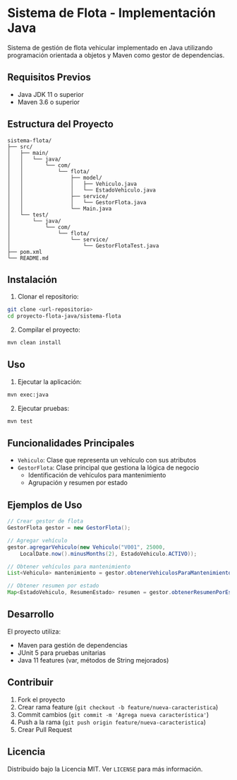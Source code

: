 # Sistema de Flota - Implementación Java

Sistema de gestión de flota vehicular implementado en Java utilizando programación orientada a objetos y Maven como gestor de dependencias.

## Requisitos Previos

- Java JDK 11 o superior
- Maven 3.6 o superior

## Estructura del Proyecto

```
sistema-flota/
├── src/
│   ├── main/
│   │   └── java/
│   │       └── com/
│   │           └── flota/
│   │               ├── model/
│   │               │   ├── Vehiculo.java
│   │               │   └── EstadoVehiculo.java
│   │               ├── service/
│   │               │   └── GestorFlota.java
│   │               └── Main.java
│   └── test/
│       └── java/
│           └── com/
│               └── flota/
│                   └── service/
│                       └── GestorFlotaTest.java
├── pom.xml
└── README.md
```

## Instalación

1. Clonar el repositorio:
```bash
git clone <url-repositorio>
cd proyecto-flota-java/sistema-flota
```

2. Compilar el proyecto:
```bash
mvn clean install
```

## Uso

1. Ejecutar la aplicación:
```bash
mvn exec:java
```

2. Ejecutar pruebas:
```bash
mvn test
```

## Funcionalidades Principales

- `Vehiculo`: Clase que representa un vehículo con sus atributos
- `GestorFlota`: Clase principal que gestiona la lógica de negocio
  - Identificación de vehículos para mantenimiento
  - Agrupación y resumen por estado

## Ejemplos de Uso

```java
// Crear gestor de flota
GestorFlota gestor = new GestorFlota();

// Agregar vehículo
gestor.agregarVehiculo(new Vehiculo("V001", 25000, 
    LocalDate.now().minusMonths(2), EstadoVehiculo.ACTIVO));

// Obtener vehículos para mantenimiento
List<Vehiculo> mantenimiento = gestor.obtenerVehiculosParaMantenimiento();

// Obtener resumen por estado
Map<EstadoVehiculo, ResumenEstado> resumen = gestor.obtenerResumenPorEstado();
```

## Desarrollo

El proyecto utiliza:
- Maven para gestión de dependencias
- JUnit 5 para pruebas unitarias
- Java 11 features (var, métodos de String mejorados)

## Contribuir

1. Fork el proyecto
2. Crear rama feature (`git checkout -b feature/nueva-caracteristica`)
3. Commit cambios (`git commit -m 'Agrega nueva característica'`)
4. Push a la rama (`git push origin feature/nueva-caracteristica`)
5. Crear Pull Request

## Licencia

Distribuido bajo la Licencia MIT. Ver `LICENSE` para más información.